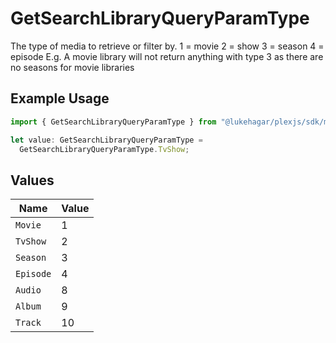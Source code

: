 # GetSearchLibraryQueryParamType

The type of media to retrieve or filter by.
1 = movie
2 = show
3 = season
4 = episode
E.g. A movie library will not return anything with type 3 as there are no seasons for movie libraries


## Example Usage

```typescript
import { GetSearchLibraryQueryParamType } from "@lukehagar/plexjs/sdk/models/operations";

let value: GetSearchLibraryQueryParamType =
  GetSearchLibraryQueryParamType.TvShow;
```

## Values

| Name      | Value     |
| --------- | --------- |
| `Movie`   | 1         |
| `TvShow`  | 2         |
| `Season`  | 3         |
| `Episode` | 4         |
| `Audio`   | 8         |
| `Album`   | 9         |
| `Track`   | 10        |